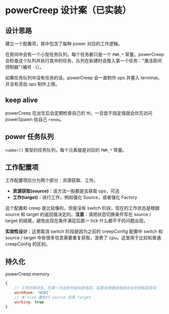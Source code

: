# powerCreep 设计案（已实装）

## 设计思路

建立一个配置项，其中包含了每种 power 对应的工作逻辑。

在房间中会有一个小型任务队列，每个任务都只是一个 `PWR_*` 常量。powerCreep 会检查这个队列并执行其中的任务，队列在新建时会推入第一个任务：”激活房间控制器“（编号 `-1`）。

如果任务队列中没有任务的话，powerCreep 会一直制作 ops 并塞入 terminal。并没有添加 ops 制作上限。

## keep alive

powerCreep 在出生后会定期检查自己的 ttl，一旦低于指定值就会优先访问 powerSpawn 给自己 `renew`。

## power 任务队列

`number[]` 类型的任务队列，每个元素就是对应的 `PWR_*` 常量。

## 工作配置项

工作配置项应分为两个部分：资源获取、工作。

- **资源获取(source)**：该方法一般都是去获取 ops，可选
- **工作(target)**：进行工作，例如强化 Source，或者强化 Factory

这个配置和 creep 是比较像的，但是没有 switch 阶段，现在的工作状态是根据 source 和 target 的返回值决定的。**注意**：请把状态切换条件写在 source / target 的结尾，避免出现在条件满足后那一 tick 什么都不干的问题出现。

**实验性设计**：这里取消 switch 阶段是因为之前的 creepConfig 配置中 switch 和 source / target 中有很多信息需要重复获取，浪费了 cpu。这里用于比较和普通 creepConfig 的区别。

## 持久化

powerCreep.memory

```js
{
    // 工作的房间名，在第一次出生时由玩家指定，后面会根据该值自动出生到指定房间
    workRoom: 'W1N1'
    // 本 tick 要执行 source 还是 target
    working: true
}
```